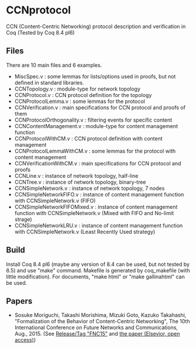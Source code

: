CCNprotocol
===========

CCN (Content-Centric Networking) protocol description and verification in Coq (Tested by Coq 8.4 pl6)

## Files

There are 10 main files and 6 examples.

* MiscSpec.v : some lemmas for lists/options used in proofs, but not defined in standard libraries.
* CCNTopology.v : module-type for network topology
* CCNProtocol.v : CCN protocol definition for the topology
* CCNProtocolLemma.v : some lemmas for the protocol
* CCNVerification.v : main specifications for CCN protocol and proofs of them
* CCNProtocolOrthogonality.v : filtering events for specific content
* CCNContentManagement.v : module-type for content management function
* CCNProtocolWithCM.v : CCN protocol definition with content management
* CCNProtocolLemmaWithCM.v : some lemmas for the protocol with content management
* CCNVerificationWithCM.v : main specifications for CCN protocol and proofs
* CCNLine.v : instance of network topology, half-line
* CCNTree.v : instance of network topology, binary-tree
* CCNSimpleNetwork.v : instance of network topology, 7 nodes
* CCNSimpleNetworkFIFO.v : instance of content management function with CCNSimpleNetwork.v (FIFO)
* CCNSimpleNetworkFIFOMixed.v : instance of content management function with CCNSimpleNetwork.v (Mixed with FIFO and No-limit strage)
* CCNSimpleNetworkLRU.v : instance of content management function with CCNSimpleNetwork.v (Least Recently Used strategy)


## Build

Install Coq 8.4 pl6 (maybe any version of 8.4 can be used, but not tested by 8.5) and use "make" command.
Makefile is generated by coq_makefile (with little modification).
For documents, "make html" or "make gallinahtml" can be used.



## Papers

* Sosuke Moriguchi, Takashi Morishima, Mizuki Goto, Kazuko Takahashi, "Formalization of the Behavior of Content-Centric Networking", The 10th International Conference on Future Networks and Communications, Aug., 2015. (See [Release/Tag "FNC15"](https://github.com/chiguri/CCNprotocol/releases/tag/FNC15) and [the paper (Elsevior, open access)](http://www.sciencedirect.com/science/article/pii/S1877050915016786))


